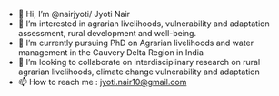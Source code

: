 - 👋 Hi, I’m @nairjyoti/ Jyoti Nair
- 👀 I’m interested in agrarian livelihoods, vulnerability and adaptation assessment, rural development and well-being.
- 🌱 I’m currently pursuing PhD on Agrarian livelihoods and water management in the Cauvery Delta Region in India
- 💞️ I’m looking to collaborate on interdisciplinary research on rural agrarian livelihoods, climate change vulnerability and adaptation
- 📫 How to reach me : jyoti.nair10@gmail.com

<!---
nairjyoti/nairjyoti is a ✨ special ✨ repository because its `README.md` (this file) appears on your GitHub profile.
You can click the Preview link to take a look at your changes.
--->
